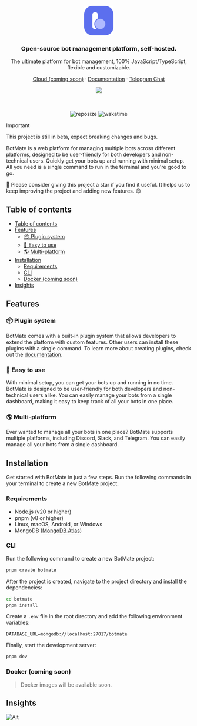 <p align="center">
  <a href="https://botmate.dev">
    <img src="./botmate.svg" width="80px" alt="BotMate logo" />
  </a>
</p>

<h3 align="center">
  Open-source bot management platform, self-hosted.
</h3>
<p align="center">
The ultimate platform for bot management, 100% JavaScript/TypeScript, flexible and customizable.
</p>

<p align="center"><a href="https://cloud.botmate.dev">Cloud (coming soon)</a> · <a href="https://docs.botmate.dev">Documentation</a> · <a href="https://t.me/chatbotmate">Telegram Chat</a></p>

<p align="center">
<img src="https://skillicons.dev/icons?i=ts,nodejs,mongo,tailwind"/>
</p>

<br/>

<p align="center">
  <img src="https://img.shields.io/github/repo-size/botmate/botmate" alt="reposize"/>
  <img src="https://img.shields.io/npm/v/%40botmate%2Fserver" alt="wakatime"/>
</p>

> [!IMPORTANT]  
> This project is still in beta, expect breaking changes and bugs.

BotMate is a web platform for managing multiple bots across different platforms, designed to be user-friendly for both developers and non-technical users. Quickly get your bots up and running with minimal setup. All you need is a single command to run in the terminal and you're good to go.

🌟 Please consider giving this project a star if you find it useful. It helps us to keep improving the project and adding new features. 😊

## Table of contents

- [Table of contents](#table-of-contents)
- [Features](#features)
  - [📦 Plugin system](#-plugin-system)
  - [💎 Easy to use](#-easy-to-use)
  - [🌎 Multi-platform](#-multi-platform)
- [Installation](#installation)
  - [Requirements](#requirements)
  - [CLI](#cli)
  - [Docker (coming soon)](#docker-coming-soon)
- [Insights](#insights)

## Features

### 📦 Plugin system

BotMate comes with a built-in plugin system that allows developers to extend the platform with custom features. Other users can install these plugins with a single command. To learn more about creating plugins, check out the [documentation](https://docs.botmate.dev).

### 💎 Easy to use

With minimal setup, you can get your bots up and running in no time. BotMate is designed to be user-friendly for both developers and non-technical users alike. You can easily manage your bots from a single dashboard, making it easy to keep track of all your bots in one place.

### 🌎 Multi-platform

Ever wanted to manage all your bots in one place? BotMate supports multiple platforms, including Discord, Slack, and Telegram. You can easily manage all your bots from a single dashboard.

## Installation

Get started with BotMate in just a few steps. Run the following commands in your terminal to create a new BotMate project.

### Requirements

- Node.js (v20 or higher)
- pnpm (v8 or higher)
- Linux, macOS, Android, or Windows
- MongoDB ([MongoDB Atlas](https://www.mongodb.com/cloud/atlas/register))

### CLI

Run the following command to create a new BotMate project:

```bash
pnpm create botmate
```

After the project is created, navigate to the project directory and install the dependencies:

```bash
cd botmate
pnpm install
```

Create a `.env` file in the root directory and add the following environment variables:

```env
DATABASE_URL=mongodb://localhost:27017/botmate
```

Finally, start the development server:

```bash
pnpm dev
```

### Docker (coming soon)

> Docker images will be available soon.

## Insights

![Alt](https://repobeats.axiom.co/api/embed/8f15179799757d9039aa8a947b878e4fe47ff2df.svg 'Repobeats analytics image')
